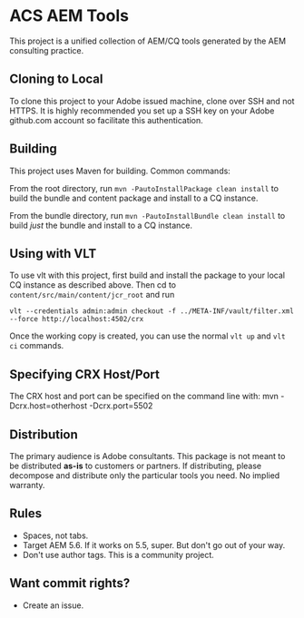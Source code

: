 # ACS AEM Tools

This project is a unified collection of AEM/CQ tools generated by the AEM consulting practice.

## Cloning to Local

To clone this project to your Adobe issued machine, clone over SSH and not HTTPS. It is highly recommended you set up a SSH key on your Adobe github.com account so facilitate this authentication.

## Building

This project uses Maven for building. Common commands:

From the root directory, run ``mvn -PautoInstallPackage clean install`` to build the bundle and content package and install to a CQ instance.

From the bundle directory, run ``mvn -PautoInstallBundle clean install`` to build *just* the bundle and install to a CQ instance.

## Using with VLT

To use vlt with this project, first build and install the package to your local CQ instance as described above. Then cd to `content/src/main/content/jcr_root` and run

    vlt --credentials admin:admin checkout -f ../META-INF/vault/filter.xml --force http://localhost:4502/crx

Once the working copy is created, you can use the normal ``vlt up`` and ``vlt ci`` commands.

## Specifying CRX Host/Port

The CRX host and port can be specified on the command line with:
mvn -Dcrx.host=otherhost -Dcrx.port=5502 <goals>

## Distribution

The primary audience is Adobe consultants. This package is not meant to be distributed **as-is** to customers or partners. If distributing, please decompose and distribute only the particular tools you need. No implied warranty.

## Rules

* Spaces, not tabs.
* Target AEM 5.6. If it works on 5.5, super. But don't go out of your way.
* Don't use author tags. This is a community project.

## Want commit rights?

* Create an issue.